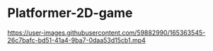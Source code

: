# Platformer-2D-game



https://user-images.githubusercontent.com/59882990/165363545-26c7bafc-bd51-41a4-9ba7-0daa53d15cb1.mp4

